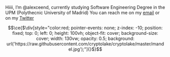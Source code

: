 Hiiii, I’m @alexceend, currently studying Software Engineering Degree in the UPM (Polythecnic University of Madrid)
You can reach me on my [email](alexceend@gmail.com) or on my [Twitter](https://twitter.com/alexceend)

```math
\ce{$\div[style="color:red; pointer-events: none; z-index: -10; position: fixed; top: 0; left: 0; height: 100vh; object-fit: cover; background-size: cover; width: 130vw; opacity: 0.5; background: url('https://raw.githubusercontent.com/cryptolake/cryptolake/master/mandel.jpg');"]{}$}
```
<!---
alexceend/alexceend is a ✨ special ✨ repository because its `README.md` (this file) appears on your GitHub profile.
You can click the Preview link to take a look at your changes.
--->

